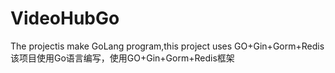 # VideoHubGo
The projectis  make GoLang program,this project uses GO+Gin+Gorm+Redis 该项目使用Go语言编写，使用GO+Gin+Gorm+Redis框架
